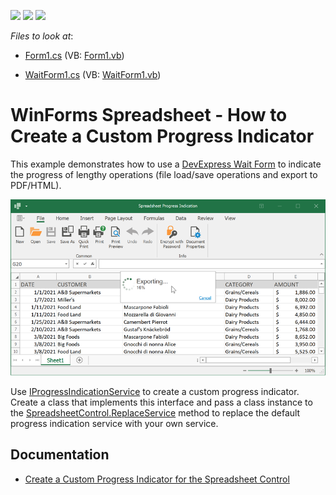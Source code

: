 <!-- default badges list -->
![](https://img.shields.io/endpoint?url=https://codecentral.devexpress.com/api/v1/VersionRange/368842182/21.1.3%2B)
[![](https://img.shields.io/badge/Open_in_DevExpress_Support_Center-FF7200?style=flat-square&logo=DevExpress&logoColor=white)](https://supportcenter.devexpress.com/ticket/details/T999523)
[![](https://img.shields.io/badge/📖_How_to_use_DevExpress_Examples-e9f6fc?style=flat-square)](https://docs.devexpress.com/GeneralInformation/403183)
<!-- default badges end -->
<!-- default file list -->
*Files to look at*:

* [Form1.cs](./CS/SpreadsheetProgressSample/Form1.cs) (VB: [Form1.vb](./VB/SpreadsheetProgressSample/Form1.vb))

* [WaitForm1.cs](./CS/SpreadsheetProgressSample/WaitForm1.cs) (VB: [WaitForm1.vb](./VB/SpreadsheetProgressSample/WaitForm1.vb))

<!-- default file list end -->

# WinForms Spreadsheet - How to Create a Custom Progress Indicator

This example demonstrates how to use a [DevExpress Wait Form](https://docs.devexpress.com/WindowsForms/10824/controls-and-libraries/forms-and-user-controls/splash-screen-manager/wait-form) to indicate the progress of lengthy operations (file load/save operations and export to PDF/HTML).

![Spreadsheet - Custom Progress Indicator](./images/spreadsheet-custom-progress-indicator.png)

Use [IProgressIndicationService](https://docs.devexpress.com/CoreLibraries/DevExpress.Services.IProgressIndicationService) to create a custom progress indicator. Create a class that implements this interface and pass a class instance to the [SpreadsheetControl.ReplaceService](https://docs.devexpress.com/WindowsForms/DevExpress.XtraSpreadsheet.SpreadsheetControl.ReplaceService--1(--0)) method to replace the default progress indication service with your own service.

## Documentation

- [Create a Custom Progress Indicator for the Spreadsheet Control](https://docs.devexpress.com/WindowsForms/403146/controls-and-libraries/spreadsheet/examples/customization/how-to-create-a-custom-progress-indicator-for-the-spreadsheet-control)
